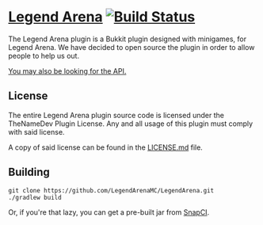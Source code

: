 # [Legend Arena](http://thenamedev.net/legendarena/) [![Build Status](https://snap-ci.com/LegendArenaMC/LegendArena/branch/master/build_image)](https://snap-ci.com/LegendArenaMC/LegendArena/branch/master)

The Legend Arena plugin is a Bukkit plugin designed with minigames, for Legend Arena.
We have decided to open source the plugin in order to allow people to help us out.

[You may also be looking for the API.](https://github.com/LegendArenaMC/LegendAPI)

## License

The entire Legend Arena plugin source code is licensed under the TheNameDev Plugin License. Any and all usage of this plugin
must comply with said license.

A copy of said license can be found in the [LICENSE.md](https://github.com/LegendArenaMC/LegendArena/blob/dev/LICENSE.md) file.

## Building

```
git clone https://github.com/LegendArenaMC/LegendArena.git
./gradlew build
```

Or, if you're that lazy, you can get a pre-built jar from [SnapCI](https://snap-ci.com/LegendArenaMC/LegendArena/branch/master).